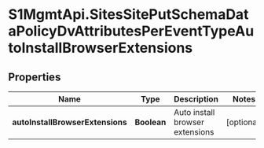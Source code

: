 # S1MgmtApi.SitesSitePutSchemaDataPolicyDvAttributesPerEventTypeAutoInstallBrowserExtensions

## Properties
Name | Type | Description | Notes
------------ | ------------- | ------------- | -------------
**autoInstallBrowserExtensions** | **Boolean** | Auto install browser extensions | [optional] 


